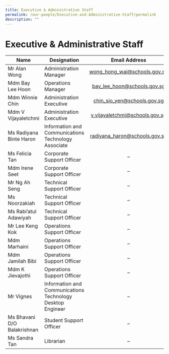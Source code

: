 ```yaml
---
title: Executive & Administrative Staff
permalink: /our-people/Executive-and-Administrative-Staff/permalink
description: ""
---
```

Executive & Administrative Staff
================================

| Name  | Designation  | Email Address  |
|---|---|:---:|
| Mr Alan Wong | Administration Manager | wong_hong_wai@schools.gov.sg |
| Mdm Bay Lee Hoon | Operations Manager | bay_lee_hoon@schools.gov.sg |
| Mdm Winnie Chin | Administration Executive | chin_sio_yen@schools.gov.sg |
| Mdm V Vijayaletchmi | Administration Executive | v.vijayaletchmi@schools.gov.sg |
| Ms Radiyana Binte Haron | Information and Communications Technology Associate | radiyana_haron@schools.gov.sg |
| Ms Felicia Tan | Corporate Support Officer | – |
| Mdm Irene Seet | Corporate Support Officer | – |
| Mr Ng Ah Seng | Technical Support Officer | – |
| Ms Noorzakiah | Technical Support Officer | – |
| Ms Rabi’atul Adawiyah | Technical Support Officer | – |
| Mr Lee Keng Kok | Operations Support Officer | – |
| Mdm Marhaini | Operations Support Officer | – |
| Mdm Jamilah Bibi | Operations Support Officer | – |
| Mdm K Jievajothi | Operations Support Officer | – |
| Mr Vignes | Information and Communications Technology Desktop Engineer | – |
| Ms Bhavani D/O Balakrishnan | Student Support Officer | – |
| Ms Sandra Tan | Librarian | – |